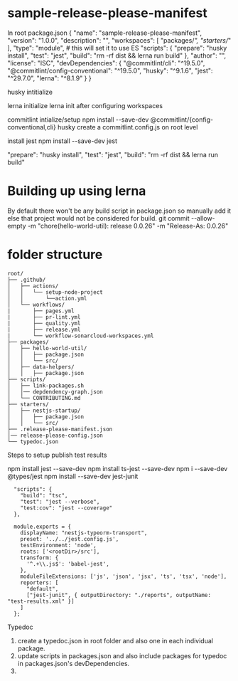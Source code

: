 # sample-release-please-manifest

In root package.json
{
  "name": "sample-release-please-manifest",
  "version": "1.0.0",
  "description": "",
  "workspaces": [
    "packages/*",
    "starters/*"
  ],
  "type": "module", # this will set it to use ES
  "scripts": {
    "prepare": "husky install",
    "test": "jest",
    "build": "rm -rf dist && lerna run build"
  },
  "author": "",
  "license": "ISC",
  "devDependencies": {
    "@commitlint/cli": "^19.5.0",
    "@commitlint/config-conventional": "^19.5.0",
    "husky": "^9.1.6",
    "jest": "^29.7.0",
    "lerna": "^8.1.9"
  }
}

husky intitialize

lerna initialize
lerna init after configuring workspaces

commitlint intialize/setup
npm install --save-dev @commitlint/{config-conventional,cli} husky
create a commitlint.config.js on root level

install jest
npm install --save-dev jest

 "prepare": "husky install",
    "test": "jest",
    "build": "rm -rf dist && lerna run build"

# Building up using lerna
By default there won't be any build script in package.json so manually add it else that project would
not be considered for build.
git commit --allow-empty -m "chore(hello-world-util): release 0.0.26" -m "Release-As: 0.0.26"


# folder structure
```plaintext
root/
├── .github/
│   ├── actions/
│   │   └── setup-node-project
│   │       └──action.yml
│   └── workflows/
|       ├── pages.yml
|       ├── pr-lint.yml
|       ├── quality.yml
|       ├── release.yml
|       └── workflow-sonarcloud-workspaces.yml
├── packages/
│   ├── hello-world-util/
│   │   ├── package.json
│   │   └── src/
│   ├── data-helpers/
│   │   ├── package.json
├── scripts/
│   ├── link-packages.sh
│   │── depdendency-graph.json   
│   └── CONTRIBUTING.md
├── starters/
│   ├── nestjs-startup/
│   │   ├── package.json
│   │   └── src/
├── .release-please-manifest.json
│── release-please-config.json
└── typedoc.json        
```
Steps to setup publish test results

npm install jest --save-dev
npm install ts-jest --save-dev
npm i --save-dev @types/jest
npm install --save-dev jest-junit

```
  "scripts": {
    "build": "tsc",
    "test": "jest --verbose",
    "test:cov": "jest --coverage"
  },
```

```
  module.exports = {
    displayName: "nestjs-typeorm-transport",
    preset: '../../jest.config.js',
    testEnvironment: 'node',
    roots: ['<rootDir>/src'],
    transform: {
      '^.+\\.js$': 'babel-jest',
    },
    moduleFileExtensions: ['js', 'json', 'jsx', 'ts', 'tsx', 'node'],
    reporters: [
      "default",
      ["jest-junit", { outputDirectory: "./reports", outputName: "test-results.xml" }]
    ]
  };
```

Typedoc
1. create a typedoc.json in root folder and also one in each individual package.
2. update scripts in packages.json and also include packages for typedoc in packages.json's devDependencies.
3. 